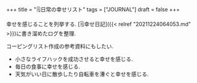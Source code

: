 +++
title = "🗒日常の幸せリスト"
tags = ["JOURNAL"]
draft = false
+++

幸せを感じることを列挙する. [🗒幸せ日記]({{< relref "20211224064053.md" >}})に書き溜めたログを整理.

コーピングリスト作成の参考資料にもしたい.

-   小さなライフハックを成功させると幸せを感じる.
-   毎日の食事に幸せを感じる.
-   天気がいい日に散歩したり自転車を漕ぐと幸せを感じる.
